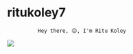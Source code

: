 # ritukoley7
              Hey there, 😉, I'm Ritu Koley

![](https://leetcard.jacoblin.cool/Rii_7?ext=heatmap)
